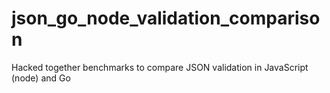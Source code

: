 # json_go_node_validation_comparison
Hacked together benchmarks to compare JSON validation in JavaScript (node) and Go
